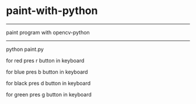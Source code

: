 # paint-with-python
____________________________
paint program with opencv-python
_________________________

python paint.py

for red pres r button in keyboard

for blue pres b button in keyboard

for black pres d button in keyboard

for green pres g button in keyboard
